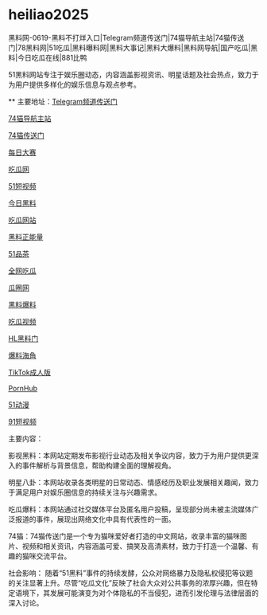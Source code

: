 # heiliao2025
黑料网-0619-黑料不打烊入口|Telegram频道传送门|74猫导航主站|74猫传送门|78黑料网|51吃瓜|黑料曝料网|黑料大事记|黑料大爆料|黑料网导航|国产吃瓜|黑料|今日吃瓜在线|881比鸭

51黑料网站专注于娱乐圈动态，内容涵盖影视资讯、明星话题及社会热点，致力于为用户提供多样化的娱乐信息与观点参考。

** 主要地址：<a href="https://74mao.com/">Telegram频道传送门</a>

<a href="https://74mao.com/">74猫导航主站</a>

<a href="https://74mao.com/">74猫传送门</a>

<a href="https://pc1-26.pages.dev/">每日大赛</a>

<a href="https://cg1-39.pages.dev/">吃瓜网</a>

<a href="https://pc2-25.pages.dev/">51短视频</a>

<a href="https://pc10-24.pages.dev/">今日黑料</a>

<a href="https://cg1-27.pages.dev/">吃瓜网站</a>

<a href="https://cg8-12.pages.dev/">黑料正能量</a>

<a href="https://pc8-34.pages.dev/">51品茶</a>

<a href="https://cg4-21.pages.dev/">全网吃瓜</a>

<a href="https://cg6-21.pages.dev/">瓜圈网</a>

<a href="https://cg5-24.pages.dev/">黑料爆料</a>

<a href="https://cg9-07.pages.dev/">吃瓜视频</a>

<a href="https://shouyeheiliaoshe.pages.dev/">HL黑料门</a>

<a href="https://chiguaheiliao01.pages.dev/">爆料海角</a>

<a href="https://tiktokchengren01.pages.dev/">TikTok成人版</a>

<a href="https://pornhubzuixin.pages.dev/">PornHub</a>

<a href="https://haijiaoshequzui.pages.dev/">51动漫</a>

<a href="https://91duanshipin-01.pages.dev/">91短视频</a>

主要内容：

影视黑料：本网站定期发布影视行业动态及相关争议内容，致力于为用户提供更深入的事件解析与背景信息，帮助构建全面的理解视角。

明星八卦：本网站收录各类明星的日常动态、情感经历及职业发展相关趣闻，致力于满足用户对娱乐圈信息的持续关注与兴趣需求。

吃瓜爆料：本网站通过社交媒体平台及匿名用户投稿，呈现部分尚未被主流媒体广泛报道的事件，展现出网络文化中具有代表性的一面。

74猫：74猫传送门是一个专为猫咪爱好者打造的中文网站，收录丰富的猫咪图片、视频和相关资讯，内容涵盖可爱、搞笑及高清素材，致力于打造一个温馨、有趣的猫咪交流平台。

社会影响：
随着“51黑料”事件的持续发酵，公众对网络暴力及隐私权侵犯等议题的关注显著上升。尽管“吃瓜文化”反映了社会大众对公共事务的浓厚兴趣，但在特定语境下，其发展可能演变为对个体隐私的不当侵犯，进而引发伦理与法律层面的深入讨论。
